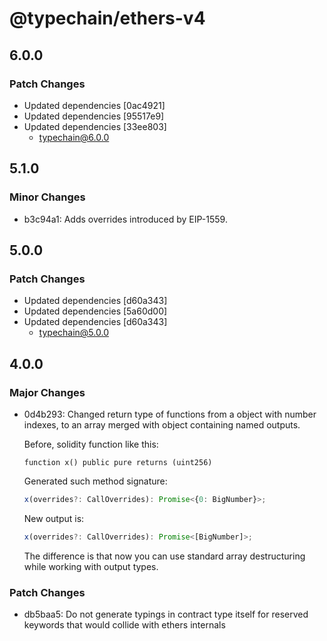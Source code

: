 # @typechain/ethers-v4

## 6.0.0

### Patch Changes

- Updated dependencies [0ac4921]
- Updated dependencies [95517e9]
- Updated dependencies [33ee803]
  - typechain@6.0.0

## 5.1.0

### Minor Changes

- b3c94a1: Adds overrides introduced by EIP-1559.

## 5.0.0

### Patch Changes

- Updated dependencies [d60a343]
- Updated dependencies [5a60d00]
- Updated dependencies [d60a343]
  - typechain@5.0.0

## 4.0.0

### Major Changes

- 0d4b293: Changed return type of functions from a object with number indexes, to an array merged with object containing
  named outputs.

  Before, solidity function like this:

  ```
  function x() public pure returns (uint256)
  ```

  Generated such method signature:

  ```typescript
  x(overrides?: CallOverrides): Promise<{0: BigNumber}>;
  ```

  New output is:

  ```typescript
  x(overrides?: CallOverrides): Promise<[BigNumber]>;
  ```

  The difference is that now you can use standard array destructuring while working with output types.

### Patch Changes

- db5baa5: Do not generate typings in contract type itself for reserved keywords that would collide with ethers
  internals
